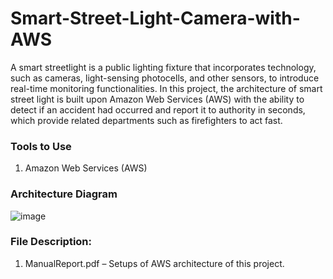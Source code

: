 # Smart-Street-Light-Camera-with-AWS
A smart streetlight is a public lighting fixture that incorporates technology, such as cameras, light-sensing photocells, and other sensors, to introduce real-time monitoring functionalities. In this project, the architecture of smart street light is built upon Amazon Web Services (AWS) with the ability to detect if an accident had occurred and report it to authority in seconds, which provide related departments such as firefighters to act fast. 

### Tools to Use

1.  Amazon Web Services (AWS)

### Architecture Diagram

![image](https://user-images.githubusercontent.com/91049876/137614571-61560f77-1f3b-40aa-b615-26e7b2843035.png)


### File Description:
1.	ManualReport.pdf – Setups of AWS architecture of this project.

